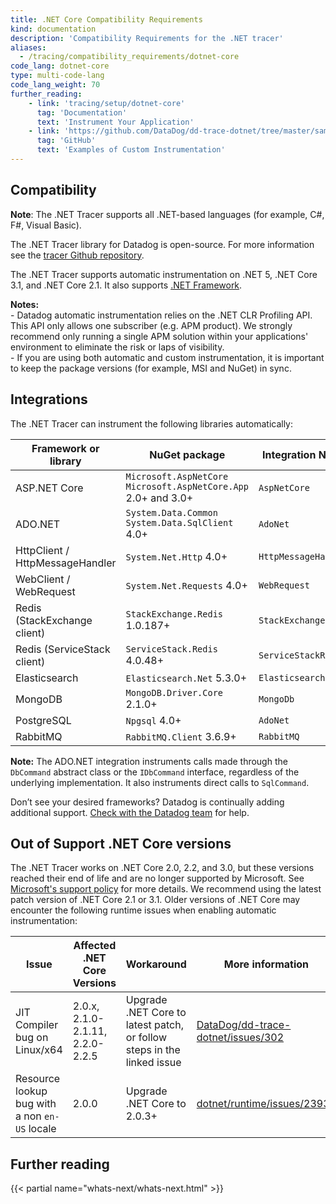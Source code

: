 ```yaml
---
title: .NET Core Compatibility Requirements
kind: documentation
description: 'Compatibility Requirements for the .NET tracer'
aliases:
  - /tracing/compatibility_requirements/dotnet-core
code_lang: dotnet-core
type: multi-code-lang
code_lang_weight: 70
further_reading:
    - link: 'tracing/setup/dotnet-core'
      tag: 'Documentation'
      text: 'Instrument Your Application'
    - link: 'https://github.com/DataDog/dd-trace-dotnet/tree/master/samples'
      tag: 'GitHub'
      text: 'Examples of Custom Instrumentation'
---
```


## Compatibility

**Note**: The .NET Tracer supports all .NET-based languages (for example, C#, F#, Visual Basic).

The .NET Tracer library for Datadog is open-source. For more information see the [tracer Github repository][1].

The .NET Tracer supports automatic instrumentation on .NET 5, .NET Core 3.1, and .NET Core 2.1. It also supports [.NET Framework][2].

<div class="alert alert-warning"> 
  <strong>Notes:</strong><br>- Datadog automatic instrumentation relies on the .NET CLR Profiling API. This API only allows one subscriber (e.g. APM product). We strongly recommend only running a single APM solution within your applications' environment to eliminate the risk or laps of visibility.<br>- If you are using both automatic and custom instrumentation, it is important to keep the package versions (for example, MSI and NuGet) in sync.
</div>

## Integrations

The .NET Tracer can instrument the following libraries automatically:

| Framework or library            | NuGet package                                                           | Integration Name     |
|---------------------------------|-------------------------------------------------------------------------|----------------------|
| ASP.NET Core                    | `Microsoft.AspNetCore`</br>`Microsoft.AspNetCore.App`</br>2.0+ and 3.0+ | `AspNetCore`         |
| ADO.NET                         | `System.Data.Common`</br>`System.Data.SqlClient` 4.0+                   | `AdoNet`             |
| HttpClient / HttpMessageHandler | `System.Net.Http` 4.0+                                                  | `HttpMessageHandler` |
| WebClient / WebRequest          | `System.Net.Requests` 4.0+                                              | `WebRequest`         |
| Redis (StackExchange client)    | `StackExchange.Redis` 1.0.187+                                          | `StackExchangeRedis` |
| Redis (ServiceStack client)     | `ServiceStack.Redis` 4.0.48+                                            | `ServiceStackRedis`  |
| Elasticsearch                   | `Elasticsearch.Net` 5.3.0+                                              | `ElasticsearchNet`   |
| MongoDB                         | `MongoDB.Driver.Core` 2.1.0+                                            | `MongoDb`            |
| PostgreSQL                      | `Npgsql` 4.0+                                                           | `AdoNet`             |
| RabbitMQ                        | `RabbitMQ.Client` 3.6.9+                                                | `RabbitMQ`           |

<div class="alert alert-info">
<strong>Note:</strong> The ADO.NET integration instruments calls made through the <code>DbCommand</code> abstract class or the <code>IDbCommand</code> interface, regardless of the underlying implementation. It also instruments direct calls to <code>SqlCommand</code>.
</div>

Don’t see your desired frameworks? Datadog is continually adding additional support. [Check with the Datadog team][3] for help.

## Out of Support .NET Core versions

The .NET Tracer works on .NET Core 2.0, 2.2, and 3.0, but these versions reached their end of life and are no longer supported by Microsoft. See [Microsoft's support policy][4] for more details. We recommend using the latest patch version of .NET Core 2.1 or 3.1. Older versions of .NET Core may encounter the following runtime issues when enabling automatic instrumentation:

| Issue                                         | Affected .NET Core Versions               | Workaround                                                             | More information                        |
|-----------------------------------------------|-------------------------------------------|------------------------------------------------------------------------|-----------------------------------------|
| JIT Compiler bug on Linux/x64                 | 2.0.x,</br>2.1.0-2.1.11,</br>2.2.0-2.2.5  | Upgrade .NET Core to latest patch, or follow steps in the linked issue | [DataDog/dd-trace-dotnet/issues/302][5] |
| Resource lookup bug with a non `en-US` locale | 2.0.0                                     | Upgrade .NET Core to 2.0.3+                                            | [dotnet/runtime/issues/23938][6]        |

## Further reading

{{< partial name="whats-next/whats-next.html" >}}

[1]: https://github.com/DataDog/dd-trace-dotnet
[2]: /tracing/compatibility_requirements/dotnet-framework/
[3]: /help/
[4]: https://dotnet.microsoft.com/platform/support/policy/dotnet-core
[5]: https://github.com/DataDog/dd-trace-dotnet/issues/302#issuecomment-603269367
[6]: https://github.com/dotnet/runtime/issues/23938
